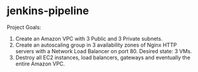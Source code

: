 # jenkins-pipeline

Project Goals:

1) Create an Amazon VPC with 3 Public and 3 Private subnets.
2) Create an autoscaling group in 3 availability zones of Nginx HTTP servers with a Network Load Balancer on port 80. Desired state: 3 VMs.
3) Destroy all EC2 instances, load balancers, gateways and eventually the entire Amazon VPC.
